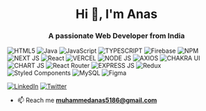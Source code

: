<h1 align="center">Hi 👋, I'm Anas</h1>
<h3 align="center">A passionate Web Developer from India</h3>

![HTML5](https://img.shields.io/badge/html5-%23E34F26.svg?style=for-the-badge&logo=html5&logoColor=white) ![Java](https://img.shields.io/badge/java-%23ED8B00.svg?style=for-the-badge&logo=java&logoColor=white) ![JavaScript](https://img.shields.io/badge/javascript-%23323330.svg?style=for-the-badge&logo=javascript&logoColor=%23F7DF1E) ![TYPESCRIPT](https://img.shields.io/badge/TypeScript-007ACC?style=for-the-badge&logo=typescript&logoColor=white) ![Firebase](https://img.shields.io/badge/firebase-%23039BE5.svg?style=for-the-badge&logo=firebase) ![NPM](https://img.shields.io/badge/NPM-%23000000.svg?style=for-the-badge&logo=npm&logoColor=white) ![NEXT JS](https://img.shields.io/badge/next%20js-000000?style=for-the-badge&logo=nextdotjs&logoColor=white) ![React](https://img.shields.io/badge/react-%2320232a.svg?style=for-the-badge&logo=react&logoColor=%2361DAFB) ![VERCEL](https://img.shields.io/badge/Vercel-000000?style=for-the-badge&logo=vercel&logoColor=white) ![NODE JS](https://img.shields.io/badge/Node%20js-339933?style=for-the-badge&logo=nodedotjs&logoColor=white) ![AXIOS](https://img.shields.io/badge/axios-671ddf?&style=for-the-badge&logo=axios&logoColor=white) ![CHAKRA UI](https://img.shields.io/badge/Chakra--UI-319795?style=for-the-badge&logo=chakra-ui&logoColor=white) ![CHART JS](https://img.shields.io/badge/Chart%20js-FF6384?style=for-the-badge&logo=chartdotjs&logoColor=white) ![React Router](https://img.shields.io/badge/React_Router-CA4245?style=for-the-badge&logo=react-router&logoColor=white) ![EXPRESS JS](https://img.shields.io/badge/Express%20js-000000?style=for-the-badge&logo=express&logoColor=white) ![Redux](https://img.shields.io/badge/redux-%23593d88.svg?style=for-the-badge&logo=redux&logoColor=white) ![Styled Components](https://img.shields.io/badge/styled--components-DB7093?style=for-the-badge&logo=styled-components&logoColor=white) ![MySQL](https://img.shields.io/badge/mysql-%2300f.svg?style=for-the-badge&logo=mysql&logoColor=white) ![Figma](https://img.shields.io/badge/figma-%23F24E1E.svg?style=for-the-badge&logo=figma&logoColor=white) 

[![LinkedIn](https://img.shields.io/badge/LinkedIn-%230077B5.svg?logo=linkedin&logoColor=white)](https://linkedin.com/in/https://www.linkedin.com/in/anaskhan7/) [![Twitter](https://img.shields.io/badge/Twitter-%231DA1F2.svg?logo=Twitter&logoColor=white)](https://twitter.com/m_anas_dev) 
- 📫 Reach me **muhammedanas5186@gmail.com**
